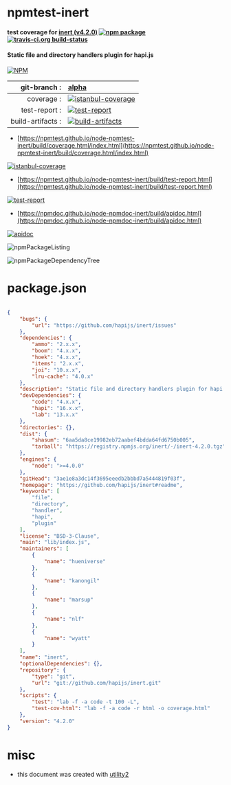 # npmtest-inert

#### test coverage for  [inert (v4.2.0)](https://github.com/hapijs/inert#readme)  [![npm package](https://img.shields.io/npm/v/npmtest-inert.svg?style=flat-square)](https://www.npmjs.org/package/npmtest-inert) [![travis-ci.org build-status](https://api.travis-ci.org/npmtest/node-npmtest-inert.svg)](https://travis-ci.org/npmtest/node-npmtest-inert)

#### Static file and directory handlers plugin for hapi.js

[![NPM](https://nodei.co/npm/inert.png?downloads=true&downloadRank=true&stars=true)](https://www.npmjs.com/package/inert)

| git-branch : | [alpha](https://github.com/npmtest/node-npmtest-inert/tree/alpha)|
|--:|:--|
| coverage : | [![istanbul-coverage](https://npmtest.github.io/node-npmtest-inert/build/coverage.badge.svg)](https://npmtest.github.io/node-npmtest-inert/build/coverage.html/index.html)|
| test-report : | [![test-report](https://npmtest.github.io/node-npmtest-inert/build/test-report.badge.svg)](https://npmtest.github.io/node-npmtest-inert/build/test-report.html)|
| build-artifacts : | [![build-artifacts](https://npmtest.github.io/node-npmtest-inert/glyphicons_144_folder_open.png)](https://github.com/npmtest/node-npmtest-inert/tree/gh-pages/build)|

- [https://npmtest.github.io/node-npmtest-inert/build/coverage.html/index.html](https://npmtest.github.io/node-npmtest-inert/build/coverage.html/index.html)

[![istanbul-coverage](https://npmtest.github.io/node-npmtest-inert/build/screenCapture.buildCi.browser.%252Ftmp%252Fbuild%252Fcoverage.lib.html.png)](https://npmtest.github.io/node-npmtest-inert/build/coverage.html/index.html)

- [https://npmtest.github.io/node-npmtest-inert/build/test-report.html](https://npmtest.github.io/node-npmtest-inert/build/test-report.html)

[![test-report](https://npmtest.github.io/node-npmtest-inert/build/screenCapture.buildCi.browser.%252Ftmp%252Fbuild%252Ftest-report.html.png)](https://npmtest.github.io/node-npmtest-inert/build/test-report.html)

- [https://npmdoc.github.io/node-npmdoc-inert/build/apidoc.html](https://npmdoc.github.io/node-npmdoc-inert/build/apidoc.html)

[![apidoc](https://npmdoc.github.io/node-npmdoc-inert/build/screenCapture.buildCi.browser.%252Ftmp%252Fbuild%252Fapidoc.html.png)](https://npmdoc.github.io/node-npmdoc-inert/build/apidoc.html)

![npmPackageListing](https://npmtest.github.io/node-npmtest-inert/build/screenCapture.npmPackageListing.svg)

![npmPackageDependencyTree](https://npmtest.github.io/node-npmtest-inert/build/screenCapture.npmPackageDependencyTree.svg)



# package.json

```json

{
    "bugs": {
        "url": "https://github.com/hapijs/inert/issues"
    },
    "dependencies": {
        "ammo": "2.x.x",
        "boom": "4.x.x",
        "hoek": "4.x.x",
        "items": "2.x.x",
        "joi": "10.x.x",
        "lru-cache": "4.0.x"
    },
    "description": "Static file and directory handlers plugin for hapi.js",
    "devDependencies": {
        "code": "4.x.x",
        "hapi": "16.x.x",
        "lab": "13.x.x"
    },
    "directories": {},
    "dist": {
        "shasum": "6aa5da8ce19982eb72aabef4bdda64fd6750b005",
        "tarball": "https://registry.npmjs.org/inert/-/inert-4.2.0.tgz"
    },
    "engines": {
        "node": ">=4.0.0"
    },
    "gitHead": "3ae1e8a3dc14f3695eeedb2bbbd7a5444819f03f",
    "homepage": "https://github.com/hapijs/inert#readme",
    "keywords": [
        "file",
        "directory",
        "handler",
        "hapi",
        "plugin"
    ],
    "license": "BSD-3-Clause",
    "main": "lib/index.js",
    "maintainers": [
        {
            "name": "hueniverse"
        },
        {
            "name": "kanongil"
        },
        {
            "name": "marsup"
        },
        {
            "name": "nlf"
        },
        {
            "name": "wyatt"
        }
    ],
    "name": "inert",
    "optionalDependencies": {},
    "repository": {
        "type": "git",
        "url": "git://github.com/hapijs/inert.git"
    },
    "scripts": {
        "test": "lab -f -a code -t 100 -L",
        "test-cov-html": "lab -f -a code -r html -o coverage.html"
    },
    "version": "4.2.0"
}
```



# misc
- this document was created with [utility2](https://github.com/kaizhu256/node-utility2)
